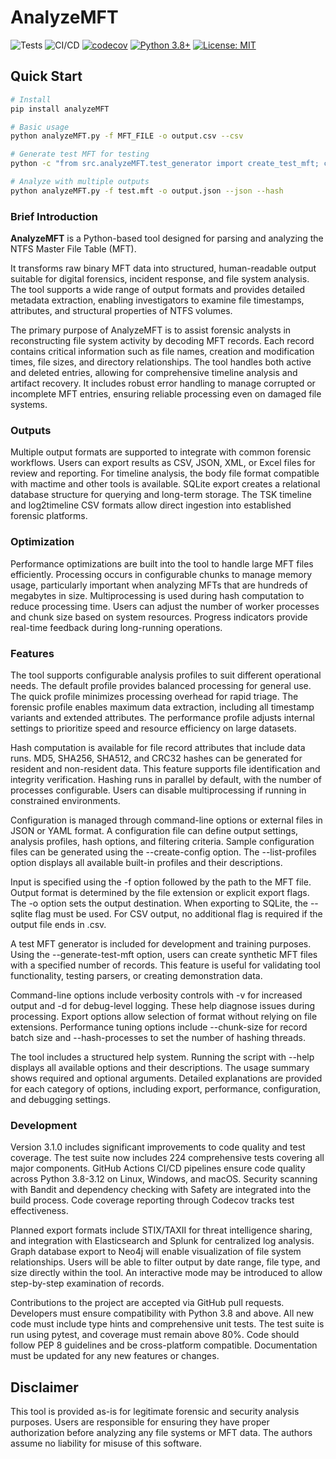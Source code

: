 # AnalyzeMFT

![Tests](https://github.com/rowingdude/analyzeMFT/workflows/Test%20Suite/badge.svg)
![CI/CD](https://github.com/rowingdude/analyzeMFT/workflows/CI%2FCD%20Pipeline/badge.svg)
[![codecov](https://codecov.io/gh/rowingdude/analyzeMFT/branch/master/graph/badge.svg)](https://codecov.io/gh/rowingdude/analyzeMFT)
[![Python 3.8+](https://img.shields.io/badge/python-3.8+-blue.svg)](https://www.python.org/downloads/)
[![License: MIT](https://img.shields.io/badge/License-MIT-yellow.svg)](https://opensource.org/licenses/MIT)

## Quick Start

```bash
# Install
pip install analyzeMFT

# Basic usage
python analyzeMFT.py -f MFT_FILE -o output.csv --csv

# Generate test MFT for testing
python -c "from src.analyzeMFT.test_generator import create_test_mft; create_test_mft('test.mft', 100)"

# Analyze with multiple outputs
python analyzeMFT.py -f test.mft -o output.json --json --hash
```

### Brief Introduction
**AnalyzeMFT** is a Python-based tool designed for parsing and analyzing the NTFS Master File Table (MFT). 

It transforms raw binary MFT data into structured, human-readable output suitable for digital forensics, incident response, and file system analysis. The tool supports a wide range of output formats and provides detailed metadata extraction, enabling investigators to examine file timestamps, attributes, and structural properties of NTFS volumes. 

The primary purpose of AnalyzeMFT is to assist forensic analysts in reconstructing file system activity by decoding MFT records. Each record contains critical information such as file names, creation and modification times, file sizes, and directory relationships. The tool handles both active and deleted entries, allowing for comprehensive timeline analysis and artifact recovery. It includes robust error handling to manage corrupted or incomplete MFT entries, ensuring reliable processing even on damaged file systems. 

### Outputs
Multiple output formats are supported to integrate with common forensic workflows. Users can export results as CSV, JSON, XML, or Excel files for review and reporting. For timeline analysis, the body file format compatible with mactime and other tools is available. SQLite export creates a relational database structure for querying and long-term storage. The TSK timeline and log2timeline CSV formats allow direct ingestion into established forensic platforms. 

### Optimization
Performance optimizations are built into the tool to handle large MFT files efficiently. Processing occurs in configurable chunks to manage memory usage, particularly important when analyzing MFTs that are hundreds of megabytes in size. Multiprocessing is used during hash computation to reduce processing time. Users can adjust the number of worker processes and chunk size based on system resources. Progress indicators provide real-time feedback during long-running operations. 

### Features
The tool supports configurable analysis profiles to suit different operational needs. The default profile provides balanced processing for general use. The quick profile minimizes processing overhead for rapid triage. The forensic profile enables maximum data extraction, including all timestamp variants and extended attributes. The performance profile adjusts internal settings to prioritize speed and resource efficiency on large datasets. 

Hash computation is available for file record attributes that include data runs. MD5, SHA256, SHA512, and CRC32 hashes can be generated for resident and non-resident data. This feature supports file identification and integrity verification. Hashing runs in parallel by default, with the number of processes configurable. Users can disable multiprocessing if running in constrained environments. 

Configuration is managed through command-line options or external files in JSON or YAML format. A configuration file can define output settings, analysis profiles, hash options, and filtering criteria. Sample configuration files can be generated using the --create-config option. The --list-profiles option displays all available built-in profiles and their descriptions. 

Input is specified using the -f option followed by the path to the MFT file. Output format is determined by the file extension or explicit export flags. The -o option sets the output destination. When exporting to SQLite, the --sqlite flag must be used. For CSV output, no additional flag is required if the output file ends in .csv. 

A test MFT generator is included for development and training purposes. Using the --generate-test-mft option, users can create synthetic MFT files with a specified number of records. This feature is useful for validating tool functionality, testing parsers, or creating demonstration data. 

Command-line options include verbosity controls with -v for increased output and -d for debug-level logging. These help diagnose issues during processing. Export options allow selection of format without relying on file extensions. Performance tuning options include --chunk-size for record batch size and --hash-processes to set the number of hashing threads. 

The tool includes a structured help system. Running the script with --help displays all available options and their descriptions. The usage summary shows required and optional arguments. Detailed explanations are provided for each category of options, including export, performance, configuration, and debugging settings. 

### Development
Version 3.1.0 includes significant improvements to code quality and test coverage. The test suite now includes 224 comprehensive tests covering all major components. GitHub Actions CI/CD pipelines ensure code quality across Python 3.8-3.12 on Linux, Windows, and macOS. Security scanning with Bandit and dependency checking with Safety are integrated into the build process. Code coverage reporting through Codecov tracks test effectiveness. 

Planned export formats include STIX/TAXII for threat intelligence sharing, and integration with Elasticsearch and Splunk for centralized log analysis. Graph database export to Neo4j will enable visualization of file system relationships. Users will be able to filter output by date range, file type, and size directly within the tool. An interactive mode may be introduced to allow step-by-step examination of records. 

Contributions to the project are accepted via GitHub pull requests. Developers must ensure compatibility with Python 3.8 and above. All new code must include type hints and comprehensive unit tests. The test suite is run using pytest, and coverage must remain above 80%. Code should follow PEP 8 guidelines and be cross-platform compatible. Documentation must be updated for any new features or changes. 

## Disclaimer

This tool is provided as-is for legitimate forensic and security analysis purposes. Users are responsible for ensuring they have proper authorization before analyzing any file systems or MFT data. The authors assume no liability for misuse of this software.
